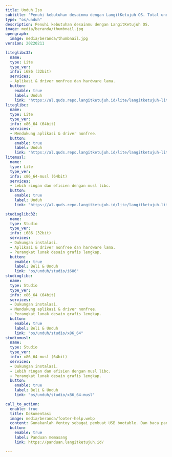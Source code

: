 ```yaml
---
title: Unduh Iso
subtitle: 'Penuhi kebutuhan desainmu dengan LangitKetujuh OS. Total unduhan sudah 5k lebih. Yuk coba!'
type: "os/unduh"
description: Penuhi kebutuhan desainmu dengan LangitKetujuh OS.
image: media/beranda/thumbnail.jpg
opengraph:
  image: media/beranda/thumbnail.jpg
version: 20220211

liteglibc32:
  name:
  type: Lite
  type_ver:
  info: i686 (32bit)
  services:
  - Aplikasi & driver nonfree dan hardware lama.
  button:
    enable: true
    label: Unduh
    link: "https://al.quds.repo.langitketujuh.id/lite/langitketujuh-lite-i686-20220211.iso"
liteglibc:
  name:
  type: Lite
  type_ver:
  info: x86_64 (64bit)
  services:
  - Mendukung aplikasi & driver nonfree.
  button:
    enable: true
    label: Unduh
    link: "https://al.quds.repo.langitketujuh.id/lite/langitketujuh-lite-x86_64-20220211.iso"
litemusl:
  name:
  type: Lite
  type_ver:
  info: x86_64-musl (64bit)
  services:
  - Lebih ringan dan efisien dengan musl libc.
  button:
    enable: true
    label: Unduh
    link: "https://al.quds.repo.langitketujuh.id/lite/langitketujuh-lite-x86_64-musl-20220211.iso"

studioglibc32:
  name:
  type: Studio
  type_ver:
  info: i686 (32bit)
  services:
  - Dukungan instalasi.
  - Aplikasi & driver nonfree dan hardware lama.
  - Perangkat lunak desain grafis lengkap.
  button:
    enable: true
    label: Beli & Unduh
    link: "os/unduh/studio/i686"
studioglibc:
  name:
  type: Studio
  type_ver:
  info: x86_64 (64bit)
  services:
  - Dukungan instalasi.
  - Mendukung aplikasi & driver nonfree.
  - Perangkat lunak desain grafis lengkap.
  button:
    enable: true
    label: Beli & Unduh
    link: "os/unduh/studio/x86_64"
studiomusl:
  name:
  type: Studio
  type_ver:
  info: x86_64-musl (64bit)
  services:
  - Dukungan instalasi.
  - Lebih ringan dan efisien dengan musl libc.
  - Perangkat lunak desain grafis lengkap.
  button:
    enable: true
    label: Beli & Unduh
    link: "os/unduh/studio/x86_64-musl"

call_to_action:
  enable: true
  title: Dokumentasi
  image: media/beranda/footer-help.webp
  content: Gunakanlah Ventoy sebagai pembuat USB bootable. Dan baca panduan ini agar Anda berhasil memasang LangitKetujuh OS versi Lite, atau Anda bisa menggunakan versi **Studio** untuk mendapatkan layanan instalasi.
  button:
    enable: true
    label: Panduan memasang
    link: https://panduan.langitketujuh.id/

---
```

